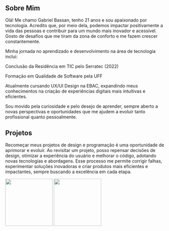 <!DOCTYPE html>
</head>
<body>
    <header>
    </header>
    <div class="container">
        <section>
            <h2>Sobre Mim</h2>
            <p>Olá! Me chamo Gabriel Bassan, tenho 21 anos e sou apaixonado por tecnologia. Acredito que, por meio dela, podemos impactar positivamente a vida das pessoas e contribuir para um mundo mais inovador e acessível. Gosto de desafios que me tiram da zona de conforto e me fazem crescer constantemente.

Minha jornada no aprendizado e desenvolvimento na área de tecnologia inclui:

Conclusão da Residência em TIC pelo Serratec (2022)

Formação em Qualidade de Software pela UFF

Atualmente cursando UX/UI Design na EBAC, expandindo meus conhecimentos na criação de experiências digitais mais intuitivas e eficientes.

Sou movido pela curiosidade e pelo desejo de aprender, sempre aberto a novas perspectivas e oportunidades que me ajudem a evoluir tanto profissional quanto pessoalmente.</p>
        </section>
        <section>
            <h2>Projetos</h2>
            <p>Recomeçar meus projetos de design e programação é uma oportunidade de aprimorar e evoluir. Ao revisitar um projeto, posso repensar decisões de design, otimizar a experiência do usuário e melhorar o código, adotando novas tecnologias e abordagens. Esse processo me permite corrigir falhas, experimentar soluções inovadoras e criar produtos mais eficientes e impactantes, sempre buscando a excelência em cada etapa.</p>
        </section>
    </div>
    <footer>
   <img height="150em" src="https://github-readme-stats.vercel.app/api?username=gbassan09&show_icons=true&theme=dark&include_all_commits=true&count_private=true"/>
   <img height="150em" src="https://github-readme-stats.vercel.app/api/top-langs/?username=gbassan09&layout=compact&langs_count=7&theme=dark"/>
  </footer>
</body>
</html>
